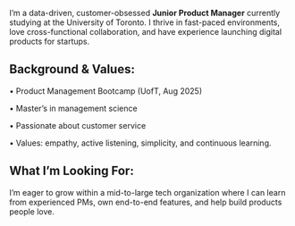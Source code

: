 

I’m a data-driven, customer-obsessed **Junior Product Manager** currently studying at the University of Toronto. I thrive in fast-paced environments, love cross-functional collaboration, and have experience launching digital products for startups. 

## Background & Values:
•	Product Management Bootcamp (UofT, Aug 2025)

•	Master’s in management science

•	Passionate about customer service

•	Values: empathy, active listening, simplicity, and continuous learning.

## What I’m Looking For:
I’m eager to grow within a mid-to-large tech organization where I can learn from experienced PMs, own end-to-end features, and help build products people love.


